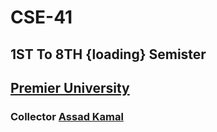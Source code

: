 # CSE-41
## 1ST To 8TH {loading} Semister
## [Premier University](https://puc.ac.bd/)
### Collector [Assad Kamal](https://www.facebook.com/assad.kamal007)
